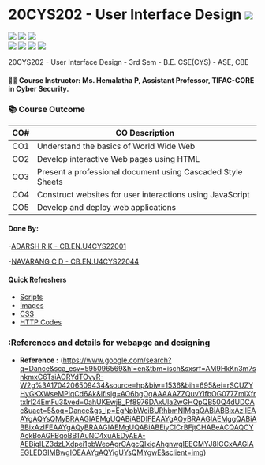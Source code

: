 # 20CYS202 - User Interface Design ![](https://img.shields.io/badge/-Live-green)
![](https://img.shields.io/badge/Batch-21CYS-lightgreen) ![](https://img.shields.io/badge/UG-blue) ![](https://img.shields.io/badge/Subject-UID-blue) <br/>
![](https://img.shields.io/badge/Lecture-1-orange) ![](https://img.shields.io/badge/Practical-3-orange) ![](https://img.shields.io/badge/Credits-2-orange) ![](https://img.shields.io/badge/Additional_Coverage-GitHub-purple)

20CYS202  - User Interface Design - 3rd Sem - B.E. CSE(CYS) - ASE, CBE

#### :teacher: Course Instructor:  Ms. Hemalatha P, Assistant Professor, TIFAC-CORE in Cyber Security.

### :books: Course Outcome

| CO#  | CO Description |
|------|----------------|
| CO1 | Understand the basics of World Wide Web |
| CO2 | Develop interactive Web pages using HTML |
| CO3 | Present a professional document using Cascaded Style Sheets |
| CO4 | Construct websites for user interactions using JavaScript |
| CO5 | Develop and deploy web applications | 

#### Done By:
-[ADARSH R K - CB.EN.U4CYS22001](https://adarshrk31.github.io)

-[NAVARANG C D - CB.EN.U4CYS22044](https://navarang03.github.io)

#### Quick Refreshers

- [Scripts](https://github.com/Amrita-TIFAC-Cyber-Blockchain/20CYS202-User_Interface_Design/tree/main/Assignments/CB.EN.U4CYS22001/ui/js)
- [Images](https://github.com/Amrita-TIFAC-Cyber-Blockchain/20CYS202-User_Interface_Design/tree/main/Assignments/CB.EN.U4CYS22001/ui/images)
- [CSS](https://github.com/Amrita-TIFAC-Cyber-Blockchain/20CYS202-User_Interface_Design/tree/main/Assignments/CB.EN.U4CYS22001/ui/css)
- [HTTP Codes](https://github.com/Amrita-TIFAC-Cyber-Blockchain/20CYS202-User_Interface_Design/tree/main/Assignments/CB.EN.U4CYS22001/ui/html)

### :References and details for webapge and designing
 - **Reference :** (https://www.google.com/search?q=Dance&sca_esv=595096569&hl=en&tbm=isch&sxsrf=AM9HkKn3m7snkmxC6TsiAORYdTOvyR-W2g%3A1704206509434&source=hp&biw=1536&bih=695&ei=rSCUZYHyGKXWseMPiqCd6Ak&iflsig=AO6bgOgAAAAAZZQuvYlfbOG077ZmlXfrtxIrl24EmFu3&ved=0ahUKEwjB_Pf8976DAxUla2wGHQpQB50Q4dUDCAc&uact=5&oq=Dance&gs_lp=EgNpbWciBURhbmNlMggQABiABBixAzIIEAAYgAQYsQMyBRAAGIAEMgUQABiABDIFEAAYgAQyBRAAGIAEMggQABiABBixAzIFEAAYgAQyBRAAGIAEMgUQABiABEiyClCrBFjtCHABeACQAQCYAckBoAGFBqoBBTAuNC4xuAEDyAEA-AEBigILZ3dzLXdpei1pbWeoAgrCAgcQIxjqAhgnwgIEECMYJ8ICCxAAGIAEGLEDGIMBwgIOEAAYgAQYigUYsQMYgwE&sclient=img)
